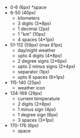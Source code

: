 * 0-6 (6px)
    *space
* 6-50 (40px)
    * kilometers
    * 3 digits (3*8px)
    * 1 decimal (2px)
    * 1 "km" (10px)
    * 4 spaces (4*1px) 
* 51-112 (59px) (max 61px)
    * day/night weather
    * upto 4 digits (4*8px)
    * 2 degree signs (2*6px)
    * upto 2 minus signs (2*4px)
    * separator (1px)
    * upto 8 spaces (8*1px) 
* 115-140 (25px) 
    * weather icon
* 134-169 (29px)
    * current temperature
    * 2 digits (2*8px)
    * 1 minus sign (4px)
    * 1 degree sign (6px)
    * 3 spaces (3*1px)
* 170-176 (6px)
    * space
